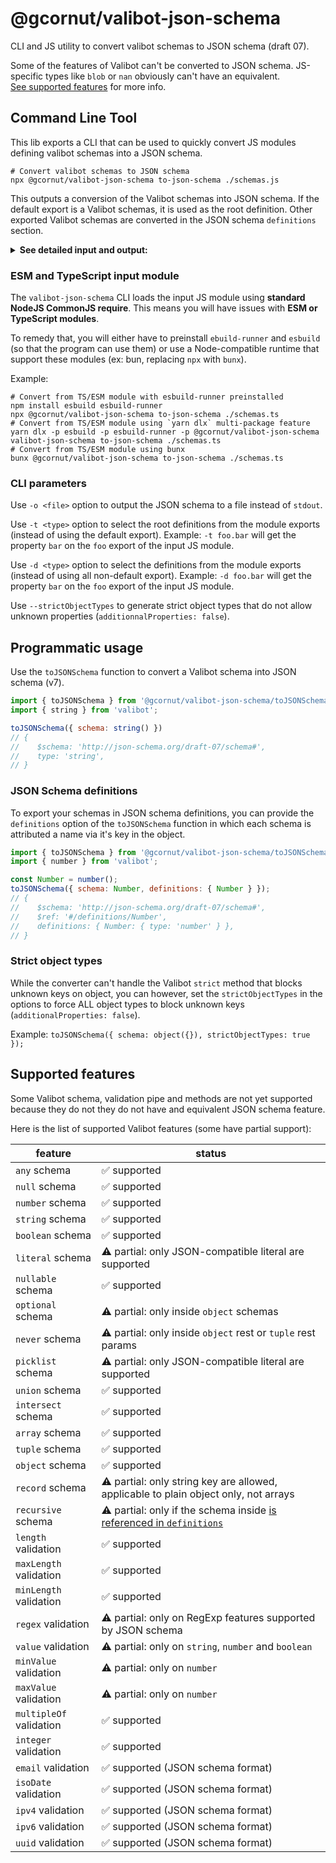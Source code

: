 # @gcornut/valibot-json-schema

CLI and JS utility to convert valibot schemas to JSON schema (draft 07).

Some of the features of Valibot can't be converted to JSON schema. JS-specific types like `blob` or `nan` obviously
can't have an equivalent.  
[See supported features](#supported-features) for more info.

## Command Line Tool

This lib exports a CLI that can be used to quickly convert JS modules defining valibot schemas into a JSON schema.

```shell
# Convert valibot schemas to JSON schema
npx @gcornut/valibot-json-schema to-json-schema ./schemas.js
```

This outputs a conversion of the Valibot schemas into JSON schema. If the default export is a Valibot schemas, it is
used as
the root definition. Other exported Valibot schemas are converted in the JSON schema <code>definitions</code> section.

<details><summary><b>See detailed input and output:</b></summary>

_Input file `./schemas.js`_:

```js
import * as v from 'valibot';

export const AString = v.string();
const AnObject = v.object({ aString: AString });
export default AnObject;
```

_Output conversion_:

```json
{
  "$schema": "http://json-schema.org/draft-07/schema#",
  "definitions": {
    "AString": {
      "type": "string"
    }
  },
  "properties": {
    "aString": {
      "$ref": "#/definitions/AString"
    }
  },
  "required": [
    "aString"
  ],
  "type": "object"
}
```

`AnObject` is the default export in the source module, so it is converted as the root definition. `AString` is exported
separately, so it is exported to the `definitions` section.

</details>

### ESM and TypeScript input module

The `valibot-json-schema` CLI loads the input JS module using **standard NodeJS CommonJS require**. This means you will
have issues with **ESM or TypeScript modules**.

To remedy that, you will either have to preinstall `ebuild-runner` and `esbuild` (so that the program can use them) or
use a Node-compatible runtime that support these modules (ex: bun, replacing `npx` with `bunx`).

Example:

```shell
# Convert from TS/ESM module with esbuild-runner preinstalled
npm install esbuild esbuild-runner
npx @gcornut/valibot-json-schema to-json-schema ./schemas.ts
# Convert from TS/ESM module using `yarn dlx` multi-package feature 
yarn dlx -p esbuild -p esbuild-runner -p @gcornut/valibot-json-schema valibot-json-schema to-json-schema ./schemas.ts
# Convert from TS/ESM module using bunx
bunx @gcornut/valibot-json-schema to-json-schema ./schemas.ts
```

### CLI parameters

Use `-o <file>` option to output the JSON schema to a file instead of `stdout`.

Use `-t <type>` option to select the root definitions from the module exports (instead of using the default export).
Example: `-t foo.bar` will get the property `bar` on the `foo` export of the input JS module.

Use `-d <type>` option to select the definitions from the module exports (instead of using all non-default export).
Example: `-d foo.bar` will get the property `bar` on the `foo` export of the input JS module.

Use `--strictObjectTypes` to generate strict object types that do not allow unknown
properties (`additionnalProperties: false`).

## Programmatic usage

Use the `toJSONSchema` function to convert a Valibot schema into JSON schema (v7).

```js
import { toJSONSchema } from '@gcornut/valibot-json-schema/toJSONSchema';
import { string } from 'valibot';

toJSONSchema({ schema: string() })
// {
//    $schema: 'http://json-schema.org/draft-07/schema#',
//    type: 'string',
// }
```

### JSON Schema definitions

To export your schemas in JSON schema definitions, you can provide the `definitions` option of the `toJSONSchema`
function in which each schema is attributed a name via it's key in the object.

```js
import { toJSONSchema } from '@gcornut/valibot-json-schema/toJSONSchema';
import { number } from 'valibot';

const Number = number();
toJSONSchema({ schema: Number, definitions: { Number } });
// {
//    $schema: 'http://json-schema.org/draft-07/schema#',
//    $ref: '#/definitions/Number',
//    definitions: { Number: { type: 'number' } },
// }
```

### Strict object types

While the converter can't handle the Valibot `strict` method that blocks unknown keys on object, you can however, set
the `strictObjectTypes` in the options to force ALL object types to block unknown keys (`additionalProperties: false`).

Example: `toJSONSchema({ schema: object({}), strictObjectTypes: true });`

## Supported features

Some Valibot schema, validation pipe and methods are not yet supported because they do not they do not have and
equivalent JSON schema feature.

Here is the list of supported Valibot features (some have partial support):

| feature                 | status                                                                                           |
|-------------------------|--------------------------------------------------------------------------------------------------|
| `any` schema            | ✅ supported                                                                                      |
| `null` schema           | ✅ supported                                                                                      |
| `number` schema         | ✅ supported                                                                                      |
| `string` schema         | ✅ supported                                                                                      |
| `boolean` schema        | ✅ supported                                                                                      |
| `literal` schema        | ⚠️ partial: only JSON-compatible literal are supported                                           |
| `nullable` schema       | ✅ supported                                                                                      |
| `optional` schema       | ⚠️ partial: only inside `object` schemas                                                         |
| `never` schema          | ⚠️ partial: only inside `object` rest or `tuple` rest params                                     |
| `picklist` schema       | ⚠️ partial: only JSON-compatible literal are supported                                           |
| `union` schema          | ✅ supported                                                                                      |
| `intersect` schema      | ✅ supported                                                                                      |
| `array` schema          | ✅ supported                                                                                      |
| `tuple` schema          | ✅ supported                                                                                      |
| `object` schema         | ✅ supported                                                                                      |
| `record` schema         | ⚠️ partial: only string key are allowed, applicable to plain object only, not arrays             |
| `recursive` schema      | ⚠️ partial: only if the schema inside [is referenced in `definitions`](#json-schema-definitions) |
| `length` validation     | ✅ supported                                                                                      |
| `maxLength` validation  | ✅ supported                                                                                      |
| `minLength` validation  | ✅ supported                                                                                      |
| `regex` validation      | ⚠️ partial: only on RegExp features supported by JSON schema                                     |
| `value` validation      | ⚠️ partial: only on `string`, `number` and `boolean`                                             |
| `minValue` validation   | ⚠️ partial: only on `number`                                                                     |
| `maxValue` validation   | ⚠️ partial: only on `number`                                                                     |
| `multipleOf` validation | ✅ supported                                                                                      |
| `integer` validation    | ✅ supported                                                                                      |
| `email` validation      | ✅ supported (JSON schema format)                                                                 |
| `isoDate` validation    | ✅ supported (JSON schema format)                                                                 |
| `ipv4` validation       | ✅ supported (JSON schema format)                                                                 |
| `ipv6` validation       | ✅ supported (JSON schema format)                                                                 |
| `uuid` validation       | ✅ supported (JSON schema format)                                                                 |
